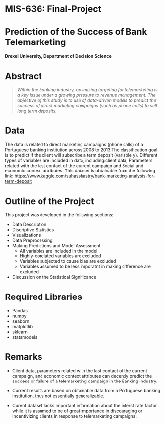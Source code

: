 # MIS-636: Final-Project

# Prediction of the Success of Bank Telemarketing

#### Drexel University, Department of Decision Science

# Abstract
>_Within the banking industry, optimizing targeting for telemarketing is a key issue under a growing pressure to revenue management. The objective of this study is to use of data-driven models to predict the success of direct marketing campaigns (such as phone calls) to sell long term deposits._


# Data

The data is related to direct marketing campaigns (phone calls) of a Portuguese banking institution across 2008 to 2013.The classification goal is to predict if the client will subscribe a term deposit (variable y).
Different types of variables are included in data, including:client data, Parameters related with the last contact of the current campaign and Social and economic context attributes.
This dataset is obtainable from the following link: 
https://www.kaggle.com/suhasshastry/bank-marketing-analysis-for-term-deposit

# Outline of the Project

This project was developed in the following sections:

- Data Description  
- Discriptive Statistics
- Visualizations
- Data Preprocessing
- Making Predictions and Model Assessment  
    - All variables are included in the model
    - Highly-corelated variables are excluded
    - Variables subjected to cause bias are excluded
    - Variables assumed to be less imporatnt in making difference are excluded
- Discussion on the Statistical Significance
    
# Required Libraries
- Pandas
- numpy
- seaborn
- matplotlib
- sklearn
- statsmodels

# Remarks

- Client data, parameters related with the last contact of the current campaign, and economic context attributes can decently predict the success or failure of a telemarketing campaign in the Banking industry.

- Current results are based on obtainable data from a Portuguese banking institution, thus not essentially generalizable. 

- Curent dataset lacks important information about the interst rate factor while it is assumed to be of great importance in discouraging or incentivizing clients in response to telemarketing campaigns.

